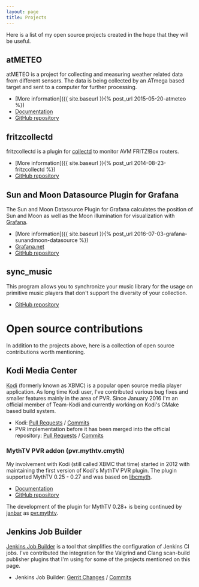 ```yaml
---
layout: page
title: Projects
---
```


Here is a list of my open source projects created in the hope that they will be
useful.

## atMETEO

atMETEO is a project for collecting and measuring weather related data from
different sensors. The data is being collected by an ATmega based target and
sent to a computer for further processing.

* [More information]({{ site.baseurl }}{% post_url 2015-05-20-atmeteo %})
* [Documentation](https://fetzerch.github.io/atMETEO)
* [GitHub repository](https://github.com/fetzerch/atMETEO)

## fritzcollectd

fritzcollectd is a plugin for [collectd](http://collectd.org/) to monitor AVM
FRITZ!Box routers.

* [More information]({{ site.baseurl }}{% post_url 2014-08-23-fritzcollectd %})
* [GitHub repository](https://github.com/fetzerch/fritzcollectd)

## Sun and Moon Datasource Plugin for Grafana

The Sun and Moon Datasource Plugin for Grafana calculates the position of Sun
and Moon as well as the Moon illumination for visualization with
[Grafana](http://grafana.org).

* [More information]({{ site.baseurl }}{% post_url 2016-07-03-grafana-sunandmoon-datasource %})
* [Grafana.net](https://grafana.net/plugins/fetzerch-sunandmoon-datasource)
* [GitHub repository](https://github.com/fetzerch/grafana-sunandmoon-datasource)

## sync_music

This program allows you to synchronize your music library for the usage on
primitive music players that don't support the diversity of your collection.

* [GitHub repository](https://github.com/fetzerch/sync_music)

# Open source contributions

In addition to the projects above, here is a collection of open source
contributions worth mentioning.

## Kodi Media Center

[Kodi](http://kodi.tv) (formerly known as XBMC) is a popular open source media
player application. As long time Kodi user, I've contributed various bug fixes
and smaller features mainly in the area of PVR. Since January 2016 I'm
an official member of Team-Kodi and currently working on Kodi's CMake based
build system.

* Kodi:
  [Pull Requests](https://github.com/xbmc/xbmc/pulls?q=author%3Afetzerch) /
  [Commits](https://github.com/xbmc/xbmc/commits?author=fetzerch)
* PVR implementation before it has been merged into the official repository:
  [Pull Requests](https://github.com/opdenkamp/xbmc/pulls?q=author%3Afetzerch) /
  [Commits](https://github.com/opdenkamp/xbmc/commits/master?author=fetzerch)

### MythTV PVR addon (pvr.mythtv.cmyth)

My involvement with Kodi (still called XBMC that time) started in 2012 with
maintaining the first version of Kodi's MythTV PVR plugin. The plugin supported
MythTV 0.25 - 0.27 and was based on [libcmyth](https://github.com/cmyth/cmyth).

* [Documentation](https://kodi.wiki/index.php?title=MythTV_PVR)
* [GitHub repository](https://github.com/fetzerch/xbmc-pvr-addons)

The development of the plugin for MythTV 0.28+ is being continued by
[janbar](https://github.com/janbar) as
[pvr.mythtv](https://github.com/janbar/pvr.mythtv).

## Jenkins Job Builder

[Jenkins Job Builder](http://ci.openstack.org/jenkins-job-builder) is a tool
that simplifies the configuration of Jenkins CI jobs. I've contributed the
integration for the Valgrind and Clang scan-build publisher plugins that I'm
using for some of the projects mentioned on this page.

* Jenkins Job Builder: [Gerrit Changes](https://review.openstack.org/#/q/owner:%22Christian+Fetzer%22,n,z) /
  [Commits](https://github.com/openstack-infra/jenkins-job-builder/commits?author=fetzerch)
